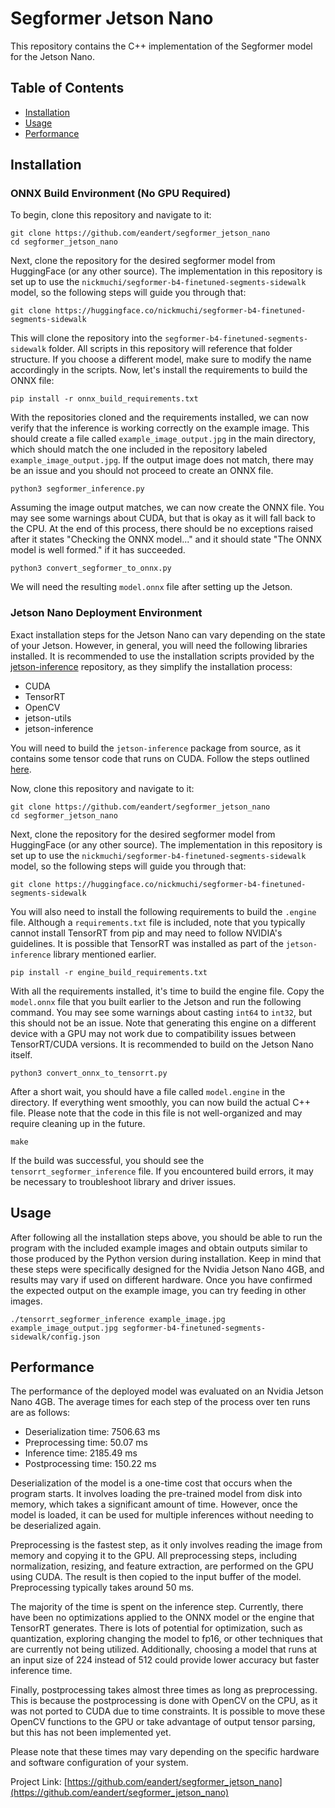 # Segformer Jetson Nano

This repository contains the C++ implementation of the Segformer model for the Jetson Nano.

## Table of Contents

- [Installation](#installation)
- [Usage](#usage)
- [Performance](#performance)

## Installation

### ONNX Build Environment (No GPU Required)

To begin, clone this repository and navigate to it:

```
git clone https://github.com/eandert/segformer_jetson_nano
cd segformer_jetson_nano
```

Next, clone the repository for the desired segformer model from HuggingFace (or any other source). The implementation in this repository is set up to use the `nickmuchi/segformer-b4-finetuned-segments-sidewalk` model, so the following steps will guide you through that:

```
git clone https://huggingface.co/nickmuchi/segformer-b4-finetuned-segments-sidewalk
```

This will clone the repository into the `segformer-b4-finetuned-segments-sidewalk` folder. All scripts in this repository will reference that folder structure. If you choose a different model, make sure to modify the name accordingly in the scripts. Now, let's install the requirements to build the ONNX file:

```
pip install -r onnx_build_requirements.txt
```

With the repositories cloned and the requirements installed, we can now verify that the inference is working correctly on the example image. This should create a file called `example_image_output.jpg` in the main directory, which should match the one included in the repository labeled `example_image_output.jpg`. If the output image does not match, there may be an issue and you should not proceed to create an ONNX file.

```
python3 segformer_inference.py
```

Assuming the image output matches, we can now create the ONNX file. You may see some warnings about CUDA, but that is okay as it will fall back to the CPU. At the end of this process, there should be no exceptions raised after it states "Checking the ONNX model..." and it should state "The ONNX model is well formed." if it has succeeded.

```
python3 convert_segformer_to_onnx.py
```

We will need the resulting `model.onnx` file after setting up the Jetson.

### Jetson Nano Deployment Environment

Exact installation steps for the Jetson Nano can vary depending on the state of your Jetson. However, in general, you will need the following libraries installed. It is recommended to use the installation scripts provided by the [jetson-inference](https://github.com/dusty-nv/jetson-inference) repository, as they simplify the installation process:

- CUDA
- TensorRT
- OpenCV
- jetson-utils
- jetson-inference

You will need to build the `jetson-inference` package from source, as it contains some tensor code that runs on CUDA. Follow the steps outlined [here](https://github.com/dusty-nv/jetson-inference/blob/master/docs/building-repo-2.md).

Now, clone this repository and navigate to it:

```
git clone https://github.com/eandert/segformer_jetson_nano
cd segformer_jetson_nano
```

Next, clone the repository for the desired segformer model from HuggingFace (or any other source). The implementation in this repository is set up to use the `nickmuchi/segformer-b4-finetuned-segments-sidewalk` model, so the following steps will guide you through that:

```
git clone https://huggingface.co/nickmuchi/segformer-b4-finetuned-segments-sidewalk
```

You will also need to install the following requirements to build the `.engine` file. Although a `requirements.txt` file is included, note that you typically cannot install TensorRT from pip and may need to follow NVIDIA's guidelines. It is possible that TensorRT was installed as part of the `jetson-inference` library mentioned earlier.

```
pip install -r engine_build_requirements.txt
```

With all the requirements installed, it's time to build the engine file. Copy the `model.onnx` file that you built earlier to the Jetson and run the following command. You may see some warnings about casting `int64` to `int32`, but this should not be an issue. Note that generating this engine on a different device with a GPU may not work due to compatibility issues between TensorRT/CUDA versions. It is recommended to build on the Jetson Nano itself.

```
python3 convert_onnx_to_tensorrt.py
```

After a short wait, you should have a file called `model.engine` in the directory. If everything went smoothly, you can now build the actual C++ file. Please note that the code in this file is not well-organized and may require cleaning up in the future.

```
make
```

If the build was successful, you should see the `tensorrt_segformer_inference` file. If you encountered build errors, it may be necessary to troubleshoot library and driver issues.

## Usage 

After following all the installation steps above, you should be able to run the program with the included example images and obtain outputs similar to those produced by the Python version during installation. Keep in mind that these steps were specifically designed for the Nvidia Jetson Nano 4GB, and results may vary if used on different hardware. Once you have confirmed the expected output on the example image, you can try feeding in other images.

```
./tensorrt_segformer_inference example_image.jpg example_image_output.jpg segformer-b4-finetuned-segments-sidewalk/config.json
```

## Performance

The performance of the deployed model was evaluated on an Nvidia Jetson Nano 4GB. The average times for each step of the process over ten runs are as follows:

- Deserialization time: 7506.63 ms
- Preprocessing time: 50.07 ms
- Inference time: 2185.49 ms
- Postprocessing time: 150.22 ms

Deserialization of the model is a one-time cost that occurs when the program starts. It involves loading the pre-trained model from disk into memory, which takes a significant amount of time. However, once the model is loaded, it can be used for multiple inferences without needing to be deserialized again.

Preprocessing is the fastest step, as it only involves reading the image from memory and copying it to the GPU. All preprocessing steps, including normalization, resizing, and feature extraction, are performed on the GPU using CUDA. The result is then copied to the input buffer of the model. Preprocessing typically takes around 50 ms.

The majority of the time is spent on the inference step. Currently, there have been no optimizations applied to the ONNX model or the engine that TensorRT generates. There is lots of potential for optimization, such as quantization, exploring changing the model to fp16, or other techniques that are currently not being utilized. Additionally, choosing a model that runs at an input size of 224 instead of 512 could provide lower accuracy but faster inference time.

Finally, postprocessing takes almost three times as long as preprocessing. This is because the postprocessing is done with OpenCV on the CPU, as it was not ported to CUDA due to time constraints. It is possible to move these OpenCV functions to the GPU or take advantage of output tensor parsing, but this has not been implemented yet.

Please note that these times may vary depending on the specific hardware and software configuration of your system.

Project Link: [https://github.com/eandert/segformer_jetson_nano](https://github.com/eandert/segformer_jetson_nano)
